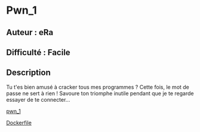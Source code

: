 # Pwn_1

## Auteur : eRa

## Difficulté : Facile

## Description

Tu t'es bien amusé à cracker tous mes programmes ? Cette fois, le mot de passe ne sert à rien ! Savoure ton triomphe inutile pendant que je te regarde essayer de te connecter…

[pwn_1](./pwn_1)

[Dockerfile](./Dockerfile)
